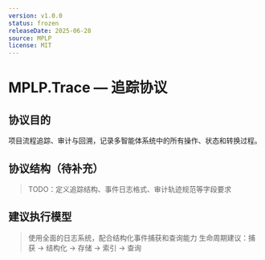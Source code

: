 ```yaml
---
version: v1.0.0
status: frozen
releaseDate: 2025-06-28
source: MPLP
license: MIT
---
```


# MPLP.Trace — 追踪协议

## 协议目的
项目流程追踪、审计与回溯，记录多智能体系统中的所有操作、状态和转换过程。

## 协议结构（待补充）
> TODO：定义追踪结构、事件日志格式、审计轨迹规范等字段要求

## 建议执行模型
> 使用全面的日志系统，配合结构化事件捕获和查询能力
> 生命周期建议：捕获 → 结构化 → 存储 → 索引 → 查询